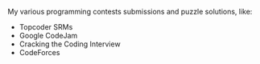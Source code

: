 My various programming contests submissions and puzzle solutions, like:  

 * Topcoder SRMs
 * Google CodeJam
 * Cracking the Coding Interview
 * CodeForces




